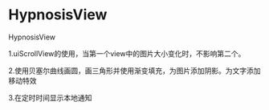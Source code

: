 # HypnosisView
HypnosisView

1.uiScrollView的使用，当第一个view中的图片大小变化时，不影响第二个。

2.使用贝塞尔曲线画圆，画三角形并使用渐变填充，为图片添加阴影。为文字添加移动特效

3.在定时时间显示本地通知

